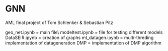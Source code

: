# GNN
AML final project of Tom Schlenker &amp; Sebastian Pitz


geo_net.ipynb = main file\\
modeltest.ipynb = file for testing different models
DataSEIR.ipynb = creation of graphs
mt_datagen.ipynb = multi-threding implementation of datageneration
DMP = implementation of DMP algorithm
